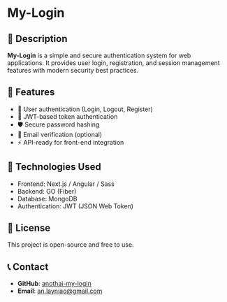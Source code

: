 # My-Login

## 📌 Description  
**My-Login** is a simple and secure authentication system for web applications. It provides user login, registration, and session management features with modern security best practices.

## 🚀 Features  
- 🔐 User authentication (Login, Logout, Register)  
- 🔄 JWT-based token authentication  
- 🛡️ Secure password hashing  
- 📧 Email verification (optional)  
- ⚡ API-ready for front-end integration  

## 🔧 Technologies Used  
- Frontend: Next.js / Angular / Sass 
- Backend: GO (Fiber)  
- Database: MongoDB
- Authentication: JWT (JSON Web Token)  

## 📄 License  
This project is open-source and free to use.  

## 📞 Contact  
- **GitHub**: [anothai-my-login](https://github.com/an-layniao/my-login.git)  
- **Email**: an.layniao@gmail.com  
